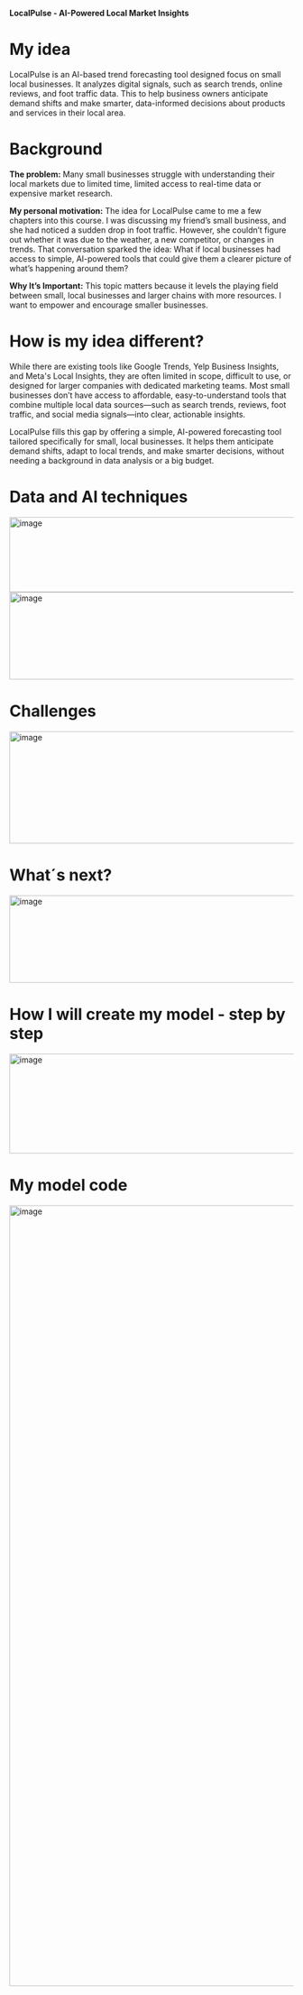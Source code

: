 **LocalPulse - AI-Powered Local Market Insights**

# My idea 
LocalPulse is an AI-based trend forecasting tool designed focus on small local businesses. It analyzes digital signals, such as search trends, online reviews, and foot traffic data. This to help business owners anticipate demand shifts and make smarter, data-informed decisions about products and services in their local area.

# Background
**The problem:** Many small businesses struggle with understanding their local markets due to limited time, limited access to real-time data or expensive market research.

**My personal motivation:** The idea for LocalPulse came to me a few chapters into this course. I was discussing my friend’s small business, and she had noticed a sudden drop in foot traffic. However, she couldn’t figure out whether it was due to the weather, a new competitor, or changes in trends. That conversation sparked the idea: What if local businesses had access to simple, AI-powered tools that could give them a clearer picture of what’s happening around them?
	
**Why It’s Important:** This topic matters because it levels the playing field between small, local businesses and larger chains with more resources. I want to empower and encourage smaller businesses.

# How is my idea different?
While there are existing tools like Google Trends, Yelp Business Insights, and Meta's Local Insights, they are often limited in scope, difficult to use, or designed for larger companies with dedicated marketing teams. Most small businesses don’t have access to affordable, easy-to-understand tools that combine multiple local data sources—such as search trends, reviews, foot traffic, and social media signals—into clear, actionable insights.
	
LocalPulse fills this gap by offering a simple, AI-powered forecasting tool tailored specifically for small, local businesses. It helps them anticipate demand shifts, adapt to local trends, and make smarter decisions, without needing a background in data analysis or a big budget.

# Data and AI techniques 
<img width="858" height="133" alt="image" src="https://github.com/user-attachments/assets/992085b0-ba81-476a-b064-55d2c555c09b" />
<img width="674" height="155" alt="image" src="https://github.com/user-attachments/assets/93da2ceb-ef23-47f3-919e-425d4fce0818" />

# Challenges
<img width="989" height="199" alt="image" src="https://github.com/user-attachments/assets/6de4c329-fe17-4aa3-ad18-abe73fc4cfaa" />

# What´s next?
<img width="974" height="155" alt="image" src="https://github.com/user-attachments/assets/c98f5f9d-0708-4e00-9655-61329c7a7591" />

# How I will create my model - step by step 
<img width="942" height="177" alt="image" src="https://github.com/user-attachments/assets/4bdab310-83c4-4e7e-9bb8-3199da7d8bf6" />


# My model code
<img width="1008" height="1385" alt="image" src="https://github.com/user-attachments/assets/c9a74f1f-9de5-49d7-9eea-565dfe618bcc" />

